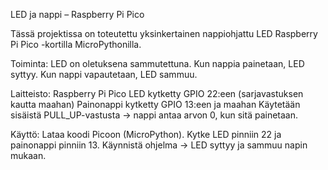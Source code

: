 LED ja nappi – Raspberry Pi Pico

Tässä projektissa on toteutettu yksinkertainen nappiohjattu LED Raspberry Pi Pico -kortilla MicroPythonilla.

Toiminta:
LED on oletuksena sammutettuna.
Kun nappia painetaan, LED syttyy.
Kun nappi vapautetaan, LED sammuu.

Laitteisto:
Raspberry Pi Pico
LED kytketty GPIO 22:een (sarjavastuksen kautta maahan)
Painonappi kytketty GPIO 13:een ja maahan
Käytetään sisäistä PULL_UP-vastusta → nappi antaa arvon 0, kun sitä painetaan.

Käyttö:
Lataa koodi Picoon (MicroPython).
Kytke LED pinniin 22 ja painonappi pinniin 13.
Käynnistä ohjelma → LED syttyy ja sammuu napin mukaan.
